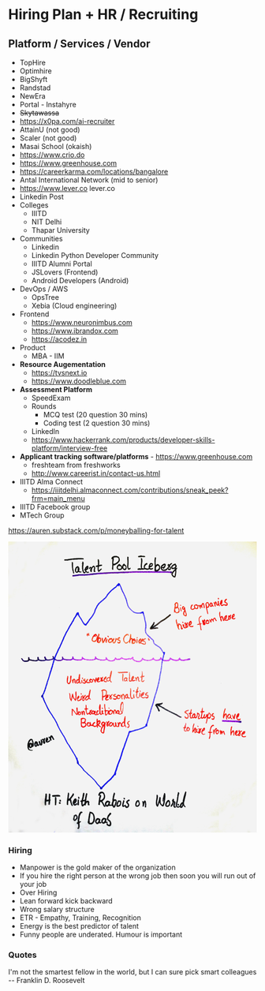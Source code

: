 # Hiring Plan + HR / Recruiting

## Platform / Services / Vendor

- TopHire
- Optimhire
- BigShyft
- Randstad
- NewEra
- Portal - Instahyre
- ~~Skytawassa~~
- https://x0pa.com/ai-recruiter
- AttainU (not good)
- Scaler (not good)
- Masai School (okaish)
- https://www.crio.do
- https://www.greenhouse.com
- https://careerkarma.com/locations/bangalore
- Antal International Network (mid to senior)
- https://www.lever.co lever.co
- Linkedin Post
- Colleges
  - IIITD
  - NIT Delhi
  - Thapar University
- Communities
  - Linkedin
  - Linkedin Python Developer Community
  - IIITD Alumni Portal
  - JSLovers (Frontend)
  - Android Developers (Android)
- DevOps / AWS
  - OpsTree
  - Xebia (Cloud engineering)
- Frontend
  - https://www.neuronimbus.com
  - https://www.ibrandox.com
  - https://acodez.in
- Product
  - MBA - IIM
- **Resource Augementation**
  - https://tvsnext.io
  - https://www.doodleblue.com
- **Assessment Platform**
  - SpeedExam
  - Rounds
    - MCQ test (20 question 30 mins)
    - Coding test (2 question 30 mins)
  - LinkedIn
  - https://www.hackerrank.com/products/developer-skills-platform/interview-free
- **Applicant tracking software/platforms** - https://www.greenhouse.com
  - freshteam from freshworks
  - http://www.careerist.in/contact-us.html
- IIITD Alma Connect
  - https://iiitdelhi.almaconnect.com/contributions/sneak_peek?frm=main_menu
- IIITD Facebook group
- MTech Group

https://auren.substack.com/p/moneyballing-for-talent

![image](../../media/Hiring-Plan-HR-Recruiting-image1.png)

### Hiring

- Manpower is the gold maker of the organization
- If you hire the right person at the wrong job then soon you will run out of your job
- Over Hiring
- Lean forward kick backward
- Wrong salary structure
- ETR - Empathy, Training, Recognition
- Energy is the best predictor of talent
- Funny people are underated. Humour is important

### Quotes

I'm not the smartest fellow in the world, but I can sure pick smart colleagues -- Franklin D. Roosevelt
